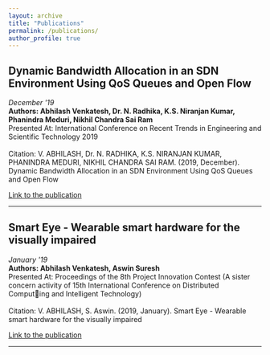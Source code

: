 ```yaml
---
layout: archive
title: "Publications"
permalink: /publications/
author_profile: true
---
```


<!-- {% if author.googlescholar %}
  You can also find my articles on <u><a href="{{author.googlescholar}}">my Google Scholar profile</a>.</u>
{% endif %}

{% include base_path %}

{% for post in site.publications reversed %}
  {% include archive-single.html %}
{% endfor %} -->

## Dynamic Bandwidth Allocation in an SDN Environment Using QoS Queues and Open Flow

_December '19_
<br>
**Authors: Abhilash Venkatesh, Dr. N. Radhika, K.S. Niranjan Kumar, Phanindra Meduri, Nikhil Chandra Sai Ram**
<br>
Presented At: International Conference on Recent Trends in Engineering and Scientific Technology 2019
<br>
<br>
Citation: V. ABHILASH, Dr. N. RADHIKA, K.S. NIRANJAN KUMAR, PHANINDRA MEDURI, NIKHIL CHANDRA SAI RAM. (2019, December). Dynamic Bandwidth Allocation in an SDN Environment Using QoS Queues and Open Flow

[Link to the publication](http://www.ijpronline.com/ViewArticleDetail.aspx?ID=12746)

<hr>

## Smart Eye - Wearable smart hardware for the visually impaired

_January '19_
<br>
**Authors: Abhilash Venkatesh, Aswin Suresh**
<br>
Presented At: Proceedings of the 8th Project Innovation Contest (A sister concern activity of 15th International Conference on Distributed Computing and Intelligent Technology)
<br>
<br>
Citation: V. ABHILASH, S. Aswin. (2019, January). Smart Eye - Wearable smart hardware for the visually impaired

[Link to the publication](http://abhilash-venkatesh.github.io/files/Smart_Eye.pdf)

<hr>
